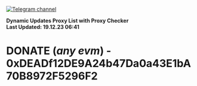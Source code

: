 [![Telegram channel](https://img.shields.io/endpoint?url=https://runkit.io/damiankrawczyk/telegram-badge/branches/master?url=https://t.me/n4z4v0d)](https://t.me/n4z4v0d) 

**Dynamic Updates Proxy List with Proxy Checker**  
**Last Updated: 19.12.23 06:41**

# DONATE (_any evm_) - 0xDEADf12DE9A24b47Da0a43E1bA70B8972F5296F2
